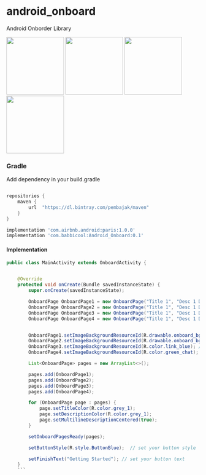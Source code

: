# android_onboard
Android Onborder Library

<image src="https://github.com/pembajak/android_onboard/blob/master/Art/1.png?raw=true" width="150px"> <image src="https://github.com/pembajak/android_onboard/blob/master/Art/2.png?raw=true" width="150px"> <image src="https://github.com/pembajak/android_onboard/blob/master/Art/3.png?raw=true" width="150px"><image src="https://github.com/pembajak/android_onboard/blob/master/Art/4.png?raw=true" width="150px">

### Gradle

Add dependency in your build.gradle

```groovy

repositories {
    maven {
        url  "https://dl.bintray.com/pembajak/maven" 
    }
}

implementation 'com.airbnb.android:paris:1.0.0'
implementation 'com.babbicool:Android_Onboard:0.1'
```

#### Implementation
```java
public class MainActivity extends OnboardActivity {


    @Override
    protected void onCreate(Bundle savedInstanceState) {
        super.onCreate(savedInstanceState);

        OnboardPage OnboardPage1 = new OnboardPage("Title 1", "Desc 1 Desc 1 Desc 1 Desc 1 Desc 1", R.drawable.onboard_1);
        OnboardPage OnboardPage2 = new OnboardPage("Title 1", "Desc 1 Desc 1 Desc 1 Desc 1 Desc 1", R.drawable.onboard_1);
        OnboardPage OnboardPage3 = new OnboardPage("Title 1", "Desc 1 Desc 1 Desc 1 Desc 1 Desc 1", R.drawable.onboard_1);
        OnboardPage OnboardPage4 = new OnboardPage("Title 1", "Desc 1 Desc 1 Desc 1 Desc 1 Desc 1", R.drawable.onboard_1);


        OnboardPage1.setImageBackgroundResourceId(R.drawable.onboard_bg_1); // set drawable background
        OnboardPage2.setImageBackgroundResourceId(R.drawable.onboard_bg_2);
        OnboardPage3.setImageBackgroundResourceId(R.color.link_blue); // set Color background
        OnboardPage4.setImageBackgroundResourceId(R.color.green_chat);

        List<OnboardPage> pages = new ArrayList<>();

        pages.add(OnboardPage1);
        pages.add(OnboardPage2);
        pages.add(OnboardPage3);
        pages.add(OnboardPage4);

        for (OnboardPage page : pages) {
            page.setTitleColor(R.color.grey_1);
            page.setDescriptionColor(R.color.grey_1);
            page.setMultilineDescriptionCentered(true);
        }

        setOnboardPagesReady(pages);

        setButtonStyle(R.style.ButtonBlue);  // set your button style

        setFinishText("Getting Started"); // set your button text
    }
    ```
